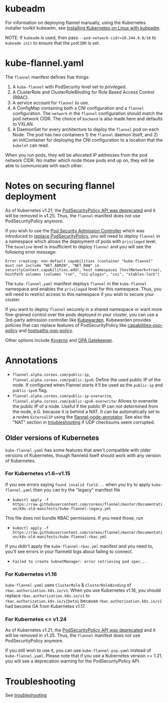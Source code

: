 # kubeadm

For information on deploying flannel manually, using the Kubernetes installer toolkit kubeadm, see [Installing Kubernetes on Linux with kubeadm][kubeadm].

NOTE: If `kubeadm` is used, then pass `--pod-network-cidr=10.244.0.0/16` to `kubeadm init` to ensure that the `podCIDR` is set.

# kube-flannel.yaml

The `flannel` manifest defines five things:
1. A `kube-flannel` with PodSecurity level set to *privileged*. 
2. A ClusterRole and ClusterRoleBinding for Role Based Access Control (RBAC).
3. A service account for `flannel` to use.
4. A ConfigMap containing both a CNI configuration and a `flannel` configuration. The `network` in the `flannel` configuration should match the pod network CIDR. The choice of `backend` is also made here and defaults to VXLAN.
5. A DaemonSet for every architecture to deploy the `flannel` pod on each Node. The pod has two containers 1) the `flannel` daemon itself, and 2) an initContainer for deploying the CNI configuration to a location that the `kubelet` can read.

When you run pods, they will be allocated IP addresses from the pod network CIDR. No matter which node those pods end up on, they will be able to communicate with each other.

# Notes on securing flannel deployment
As of Kubernetes v1.21, the [PodSecurityPolicy API was deprecated](https://kubernetes.io/blog/2021/04/06/podsecuritypolicy-deprecation-past-present-and-future/) and it will be removed in v1.25. Thus, the `flannel` manifest does not use PodSecurityPolicy anymore. 

If you wish to use the [Pod Security Admission Controller](https://kubernetes.io/docs/concepts/security/pod-security-admission/) which was introduced to [replace PodSecurityPolicy](https://kubernetes.io/docs/tasks/configure-pod-container/migrate-from-psp/), you will need to deploy `flannel` in a namespace which allows the deployment of pods with `privileged` level. The `baseline` level is insufficient to deploy `flannel` and you will see the following error message:
```
Error creating: non-default capabilities (container "kube-flannel" must not include "NET_ADMIN", "NET_RAW" in securityContext.capabilities.add), host namespaces (hostNetwork=true), hostPath volumes (volumes "run", "cni-plugin", "cni", "xtables-lock")
```

The `kube-flannel.yaml` manifest deploys `flannel` in the `kube-flannel` namespace and enables the `privileged` level for this namespace. 
Thus, you will need to restrict access to this namespace if you wish to secure your cluster.

If you want to deploy `flannel` securely in a shared namespace or want more fine-grained control over the pods deployed in your cluster, you can use a 3rd-party admission controller like [Kubewarden](https://kubewarden.io). Kubewarden provides policies that can replace features of PodSecurityPolicy like [capabilities-psp-policy](https://github.com/kubewarden/capabilities-psp-policy) and [hostpaths-psp-policy](https://github.com/kubewarden/hostpaths-psp-policy).

Other options include [Kyverno](https://kyverno.io/policies/pod-security/) and [OPA Gatekeeper](https://github.com/open-policy-agent/gatekeeper).
# Annotations

*  `flannel.alpha.coreos.com/public-ip`, `flannel.alpha.coreos.com/public-ipv6`: Define the used public IP of the node. If configured when Flannel starts it'll be used as the `public-ip` and `public-ipv6` flag.
*  `flannel.alpha.coreos.com/public-ip-overwrite`, `flannel.alpha.coreos.com/public-ipv6-overwrite`: Allows to overwrite the public IP of a node. Useful if the public IP can not determined from the node, e.G. because it is behind a NAT. It can be automatically set to a nodes `ExternalIP` using the [flannel-node-annotator](https://github.com/alvaroaleman/flannel-node-annotator).
   See also the "NAT" section in [troubleshooting](./troubleshooting.md) if UDP checksums seem corrupted.

## Older versions of Kubernetes

`kube-flannel.yaml` has some features that aren't compatible with older versions of Kubernetes, though flanneld itself should work with any version of Kubernetes.

### For Kubernetes v1.6~v1.15

If you see errors saying `found invalid field...` when you try to apply `kube-flannel.yaml` then you can try the "legacy" manifest file
* `kubectl apply -f https://raw.githubusercontent.com/coreos/flannel/master/Documentation/k8s-old-manifests/kube-flannel-legacy.yml`

This file does not bundle RBAC permissions. If you need those, run
* `kubectl apply -f https://raw.githubusercontent.com/coreos/flannel/master/Documentation/k8s-old-manifests/kube-flannel-rbac.yml`

If you didn't apply the `kube-flannel-rbac.yml` manifest and you need to, you'll see errors in your flanneld logs about failing to connect.
* `Failed to create SubnetManager: error retrieving pod spec...`

### For Kubernetes v1.16

`kube-flannel.yaml` uses `ClusterRole` & `ClusterRoleBinding` of `rbac.authorization.k8s.io/v1`. When you use Kubernetes v1.16, you should replace `rbac.authorization.k8s.io/v1` to `rbac.authorization.k8s.io/v1beta1` because `rbac.authorization.k8s.io/v1` had become GA from Kubernetes v1.17.

### For Kubernetes <= v1.24
As of Kubernetes v1.21, the [PodSecurityPolicy API was deprecated](https://kubernetes.io/blog/2021/04/06/podsecuritypolicy-deprecation-past-present-and-future/) and it will be removed in v1.25. Thus, the `flannel` manifest does not use PodSecurityPolicy anymore.

If you still wish to use it, you can use `kube-flannel-psp.yaml` instead of `kube-flannel.yaml`. Please note that if you use a Kubernetes version >= 1.21, you will see a deprecation warning for the PodSecurityPolicy API.

# Troubleshooting

See [troubleshooting](troubleshooting.md)

[kubeadm]: https://kubernetes.io/docs/setup/production-environment/tools/kubeadm/

